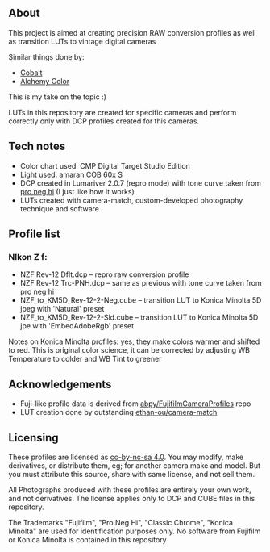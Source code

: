 ## About

This project is aimed at creating precision RAW conversion profiles as well as transition LUTs to vintage digital cameras

Similar things done by:
- [Cobalt](https://www.cobalt-image.com/)
- [Alchemy Color](https://alchemycolor.com/)

This is my take on the topic :)

LUTs in this repository are created for specific cameras and perform correctly only with DCP profiles created for this cameras. 

## Tech notes
- Color chart used: CMP Digital Target Studio Edition 
- Light used: amaran COB 60x S
- DCP created in Lumariver 2.0.7 (repro mode) with tone curve taken from [pro neg hi](https://github.com/abpy/FujifilmCameraProfiles/blob/master/dcp%20xml/pro%20neg%20hi.txt "pro neg hi.txt") (I just like how it works)
- LUTs created with camera-match, custom-developed photography technique and software

## Profile list

### NIkon Z f:
- NZF Rev-12 Dflt.dcp – repro raw conversion profile
- NZF Rev-12 Trc-PNH.dcp – same as previous with tone curve taken from pro neg hi
- NZF_to_KM5D_Rev-12-2-Neg.cube – transition LUT to Konica Minolta 5D jpeg with 'Natural' preset
- NZF_to_KM5D_Rev-12-2-Sld.cube – transition LUT to Konica Minolta 5D jpe with 'EmbedAdobeRgb' preset

Notes on Konica Minolta profiles: yes, they make colors warmer and shifted to red.
This is original color science, it can be corrected by adjusting WB Temperature to colder and WB Tint to greener

## Acknowledgements

- Fuji-like profile data is derived from [abpy/FujifilmCameraProfiles](https://github.com/abpy/FujifilmCameraProfiles) repo
- LUT creation done by outstanding [ethan-ou/camera-match](https://github.com/ethan-ou/camera-match)

## Licensing
These profiles are licensed as  [cc-by-nc-sa 4.0](https://creativecommons.org/licenses/by-nc-sa/4.0/).  You may modify, make derivatives, or distribute them, eg; for another camera make and model. But you must attribute this source, share with same license, and not sell them.

All Photographs produced with these profiles are entirely your own work, and not derivatives. The license applies only to DCP and CUBE files in this repository.

The Trademarks "Fujifilm", "Pro Neg Hi", "Classic Chrome", "Konica Minolta" are used for identification purposes only. No software from Fujifilm or Konica Minolta is contained in this repository
